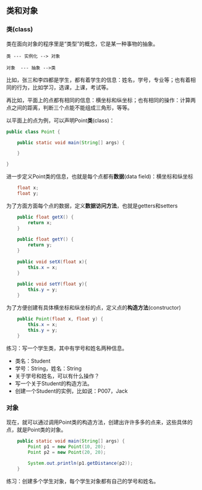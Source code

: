 ## 类和对象

### 类(class)

类在面向对象的程序里是“类型”的概念，它是某一种事物的抽象。

```
类 --- 实例化 --> 对象

对象  --- 抽象 -->类
```

比如，张三和李四都是学生，都有着学生的信息：姓名，学号，专业等；也有着相同的行为，比如学习，选课，上课，考试等。

再比如，平面上的点都有相同的信息：横坐标和纵坐标；也有相同的操作：计算两点之间的距离，判断三个点能不能组成三角形，等等。

以平面上的点为例，可以声明Point**类**(class)：

```java
public class Point {

	public static void main(String[] args) {	

	}

}
```

进一步定义Point类的信息，也就是每个点都有**数据**(data field)：横坐标和纵坐标

```java
	float x;
	float y;
```

为了方面方面每个点的数据，定义**数据访问方法**，也就是getters和setters

```java
  	public float getX() {
		return x;
	}
	
	public float getY() {
		return y;
	}
	
	public void setX(float x){
		this.x = x;
	}
	
	public void setY(float y){
		this.y = y;
	}
```

为了方便创建有具体横坐标和纵坐标的点，定义点的**构造方法**(constructor)

```java
 	public Point(float x, float y) {
		this.x = x;
		this.y = y;
	}
```

练习：写一个学生类，其中有学号和姓名两种信息。

* 类名：Student
* 学号：String，姓名：String
* 关于学号和姓名，可以有什么操作？
* 写一个关于Student的构造方法。
* 创建一个Student的实例，比如说：P007，Jack

### 对象

现在，就可以通过调用Point类的构造方法，创建出许许多多的点来，这些具体的点，就是Point类的对象。

```java
 	public static void main(String[] args) {		
		Point p1 = new Point(10, 20);
		Point p2 = new Point(20, 20);
		
		System.out.println(p1.getDistance(p2));
    }
```

练习：创建多个学生对象，每个学生对象都有自己的学号和姓名。